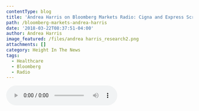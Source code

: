 ```yaml
---
contentType: blog
title: 'Andrea Harris on Bloomberg Markets Radio: Cigna and Express Scripts Deal '
path: /bloomberg-markets-andrea-harris
date: '2018-03-22T08:37:51-04:00'
author: Andrea Harris
image_featured: /files/andrea harris_research2.png
attachments: []
category: Height In The News
tags:
  - Healthcare
  - Bloomberg
  - Radio
---
```

<audio controls>

  <source src="/files/andrea_harris_bloom_03_08_18.ogg" type="audio/ogg">

  <source src="/files/andrea_harris_bloom_03_08_18.mp3" type="audio/mpeg">

Your browser does not support the audio element.

</audio>
